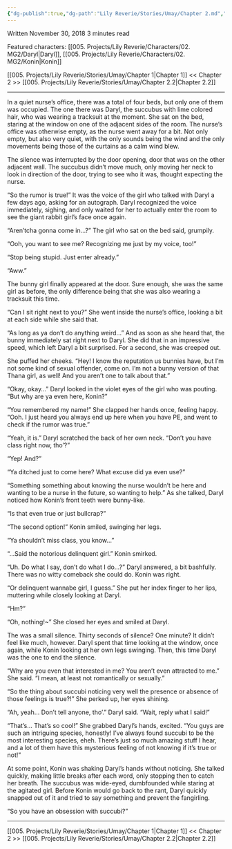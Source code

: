 ```yaml
---
{"dg-publish":true,"dg-path":"Lily Reverie/Stories/Umay/Chapter 2.md","permalink":"/lily-reverie/stories/umay/chapter-2/","created":"2024-01-20T02:03:27.592-03:00","updated":"2024-01-20T04:24:21.005-03:00"}
---
```


Written November 30, 2018
3 minutes read

Featured characters: [[005. Projects/Lily Reverie/Characters/02. MG2/Daryl\|Daryl]], [[005. Projects/Lily Reverie/Characters/02. MG2/Konin\|Konin]]

[[005. Projects/Lily Reverie/Stories/Umay/Chapter 1\|Chapter 1]] << Chapter 2 >> [[005. Projects/Lily Reverie/Stories/Umay/Chapter 2.2\|Chapter 2.2]]

---

In a quiet nurse’s office, there was a total of four beds, but only one of them was occupied. The one there was Daryl, the succubus with lime colored hair, who was wearing a tracksuit at the moment. She sat on the bed, staring at the window on one of the adjacent sides of the room. The nurse’s office was otherwise empty, as the nurse went away for a bit. Not only empty, but also very quiet, with the only sounds being the wind and the only movements being those of the curtains as a calm wind blew.

The silence was interrupted by the door opening, door that was on the other adjacent wall. The succubus didn’t move much, only moving her neck to look in direction of the door, trying to see who it was, thought expecting the nurse.

“So the rumor is true!” It was the voice of the girl who talked with Daryl a few days ago, asking for an autograph. Daryl recognized the voice immediately, sighing, and only waited for her to actually enter the room to see the giant rabbit girl’s face once again.

“Aren’tcha gonna come in…?” The girl who sat on the bed said, grumpily.

“Ooh, you want to see me? Recognizing me just by my voice, too!”

“Stop being stupid. Just enter already.”

“Aww.”

The bunny girl finally appeared at the door. Sure enough, she was the same girl as before, the only difference being that she was also wearing a tracksuit this time.

“Can I sit right next to you?” She went inside the nurse’s office, looking a bit at each side while she said that.

“As long as ya don’t do anything weird…” And as soon as she heard that, the bunny immediately sat right next to Daryl. She did that in an impressive speed, which left Daryl a bit surprised. For a second, she was creeped out.

She puffed her cheeks. “Hey! I know the reputation us bunnies have, but I’m not some kind of sexual offender, come on. I’m not a bunny version of that Thana girl, as well! And you aren’t one to talk about that.”

“Okay, okay…” Daryl looked in the violet eyes of the girl who was pouting. “But why are ya even here, Konin?”

“You remembered my name!” She clapped her hands once, feeling happy. “Ooh. I just heard you always end up here when you have PE, and went to check if the rumor was true.”

“Yeah, it is.” Daryl scratched the back of her own neck. “Don’t you have class right now, tho’?”

“Yep! And?”

“Ya ditched just to come here? What excuse did ya even use?”

“Something something about knowing the nurse wouldn’t be here and wanting to be a nurse in the future, so wanting to help.” As she talked, Daryl noticed how Konin’s front teeth were bunny-like.

“Is that even true or just bullcrap?”

“The second option!” Konin smiled, swinging her legs.

“Ya shouldn’t miss class, you know…”

“…Said the notorious delinquent girl.” Konin smirked.

“Uh. Do what I say, don’t do what I do…?” Daryl answered, a bit bashfully. There was no witty comeback she could do. Konin was right.

“Or delinquent wannabe girl, I guess.” She put her index finger to her lips, muttering while closely looking at Daryl.

“Hm?”

“Oh, nothing!~” She closed her eyes and smiled at Daryl.

The was a small silence. Thirty seconds of silence? One minute? It didn’t feel like much, however. Daryl spent that time looking at the window, once again, while Konin looking at her own legs swinging. Then, this time Daryl was the one to end the silence.

“Why are you even that interested in me? You aren’t even attracted to me.” She said. “I mean, at least not romantically or sexually.”

“So the thing about succubi noticing very well the presence or absence of those feelings is true?!” She perked up, her eyes shining.

“Ah, yeah… Don’t tell anyone, tho’.” Daryl said. “Wait, reply what I said!”

“That’s… That’s so cool!” She grabbed Daryl’s hands, excited. “You guys are such an intriguing species, honestly! I’ve always found succubi to be the most interesting species, eheh. There’s just so much amazing stuff I hear, and a lot of them have this mysterious feeling of not knowing if it’s true or not!”

At some point, Konin was shaking Daryl’s hands without noticing. She talked quickly, making little breaks after each word, only stopping then to catch her breath. The succubus was wide-eyed, dumbfounded while staring at the agitated girl. Before Konin would go back to the rant, Daryl quickly snapped out of it and tried to say something and prevent the fangirling.

“So you have an obsession with succubi?”

---

[[005. Projects/Lily Reverie/Stories/Umay/Chapter 1\|Chapter 1]] << Chapter 2 >> [[005. Projects/Lily Reverie/Stories/Umay/Chapter 2.2\|Chapter 2.2]]